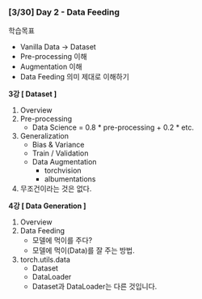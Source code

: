 ### **[3/30] Day 2 - Data Feeding**

학습목표

- Vanilla Data → Dataset
- Pre-processing 이해
- Augmentation 이해
- Data Feeding 의미 제대로 이해하기

**3강 [ Dataset ]**

1. Overview
2. Pre-processing
	- Data Science = 0.8 * pre-processing + 0.2 * etc.
3. Generalization
	- Bias & Variance
	- Train / Validation
	- Data Augmentation
		- torchvision
		- albumentations
4. 무조건이라는 것은 없다.

**4강 [ Data Generation ]**

1. Overview
2. Data Feeding
	- 모델에 먹이를 주다?
	- 모델에 먹이(Data)를 잘 주는 방법.
3. torch.utils.data
	- Dataset
	- DataLoader
	- Dataset과 DataLoader는 다른 것입니다.